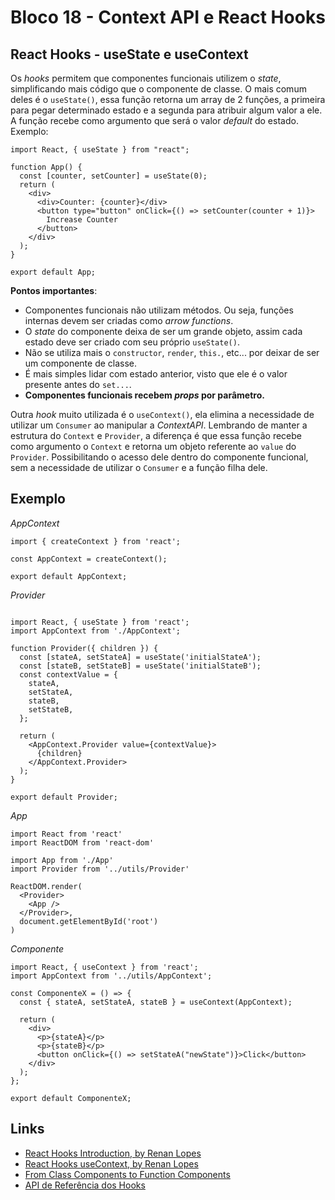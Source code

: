 # Bloco 18 - Context API e React Hooks

## React Hooks - useState e useContext

Os *hooks* permitem que componentes funcionais utilizem o *state*, simplificando mais código que o componente de classe. O mais comum deles é o `useState()`, essa função retorna um array de 2 funções, a primeira para pegar determinado estado e a segunda para atribuir algum valor a ele. A função recebe como argumento que será o valor *default* do estado. Exemplo: 

```
import React, { useState } from "react";

function App() {
  const [counter, setCounter] = useState(0);
  return (
    <div>
      <div>Counter: {counter}</div>
      <button type="button" onClick={() => setCounter(counter + 1)}>
        Increase Counter
      </button>
    </div>
  );
}

export default App;
```

**Pontos importantes**:
- Componentes funcionais não utilizam métodos. Ou seja, funções internas devem ser criadas como *arrow functions*.
- O *state* do componente deixa de ser um grande objeto, assim cada estado deve ser criado com seu próprio `useState()`.
- Não se utiliza mais o `constructor`, `render`, `this.`, etc... por deixar de ser um componente de classe.
- É mais simples lidar com estado anterior, visto que ele é o valor presente antes do `set...`.
- **Componentes funcionais recebem *props* por parâmetro.**

Outra *hook* muito utilizada é o `useContext()`, ela elimina a necessidade de utilizar um `Consumer` ao manipular a *ContextAPI*. Lembrando de manter a estrutura do `Context` e `Provider`, a diferença é que essa função recebe como argumento o `Context` e retorna um objeto referente ao `value` do `Provider`. Possibilitando o acesso dele dentro do componente funcional, sem a necessidade de utilizar o `Consumer` e a função filha dele.

## Exemplo

*AppContext*

```
import { createContext } from 'react';

const AppContext = createContext();

export default AppContext;
```

*Provider*

```

import React, { useState } from 'react';
import AppContext from './AppContext';

function Provider({ children }) {
  const [stateA, setStateA] = useState('initialStateA');
  const [stateB, setStateB] = useState('initialStateB');
  const contextValue = {
    stateA,
    setStateA,
    stateB,
    setStateB,
  };

  return (
    <AppContext.Provider value={contextValue}>
      {children}
    </AppContext.Provider>
  );
}

export default Provider;
```

*App*

```
import React from 'react'
import ReactDOM from 'react-dom'

import App from './App'
import Provider from '../utils/Provider'

ReactDOM.render(
  <Provider>
    <App />
  </Provider>,
  document.getElementById('root')
)
```

*Componente*

```
import React, { useContext } from 'react';
import AppContext from '../utils/AppContext';

const ComponenteX = () => {
  const { stateA, setStateA, stateB } = useContext(AppContext);

  return (
    <div>
      <p>{stateA}</p>
      <p>{stateB}</p>
      <button onClick={() => setStateA("newState")}>Click</button>
    </div>
  );
};

export default ComponenteX;
```

## Links

- [React Hooks Introduction, by Renan Lopes](https://www.youtube.com/watch?v=0pxd1DtockM)
- [React Hooks useContext, by Renan Lopes](https://www.youtube.com/watch?v=dbU-ZwDOCaE)
- [From Class Components to Function Components](https://www.robinwieruch.de/react-hooks-migration)
- [API de Referência dos Hooks](https://pt-br.reactjs.org/docs/hooks-reference.html)

